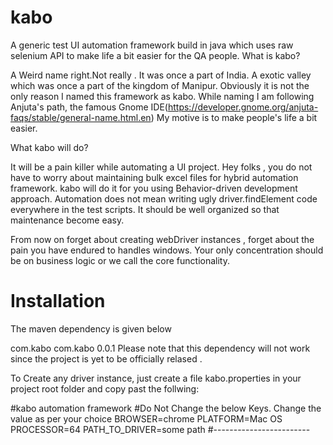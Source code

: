 # kabo
A generic test UI automation framework build in java which uses raw selenium API to make life a  bit easier for the QA people.
What is kabo?

A Weird name right.Not really . It was once a part of India. A exotic valley which was once a part of the kingdom of Manipur. Obviously it is not the only reason I named this framework as kabo. While naming I am following Anjuta's path, the famous Gnome IDE(https://developer.gnome.org/anjuta-faqs/stable/general-name.html.en) My motive is to make people's life a bit easier.

What kabo will do?

It will be a pain killer while automating a UI project. Hey folks , you do not have to worry about maintaining bulk excel files for hybrid automation framework. kabo will do it for you using Behavior-driven development approach. Automation does not mean writing ugly driver.findElement code everywhere in the test scripts. It should be well organized so that maintenance become easy.

From now on forget about creating webDriver instances , forget about the pain you have endured to handles windows. Your only concentration should be on business logic or we call the core functionality.

# Installation
The maven dependency is given below

<dependency>
            <groupId>com.kabo</groupId>
            <artifactId>com.kabo</artifactId>
            <version>0.0.1</version>
        </dependency>
Please note that this dependency will not work since the project is yet to be officially relased . 

To Create any driver instance, just create a file kabo.properties in your project root folder and copy past the follwing:

#kabo automation framework
#Do Not Change the below Keys. Change the value as per your choice
BROWSER=chrome
PLATFORM=Mac OS
PROCESSOR=64
PATH_TO_DRIVER=some path
#------------------------
